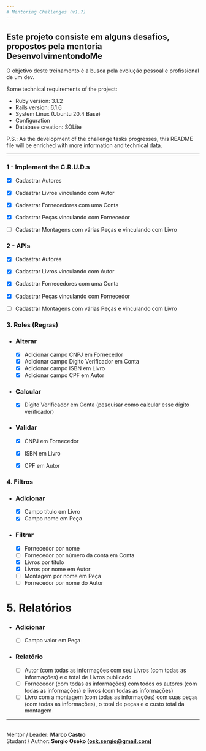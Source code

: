 ```yaml
---
# Mentoring Challenges (v1.7)
---
```

Este projeto consiste em alguns desafios, propostos pela mentoria DesenvolvimentondoMe
---

O objetivo deste treinamento é a busca pela evolução pessoal e profissional de um dev.

Some technical requirements of the project:

* Ruby version: 3.1.2
* Rails version: 6.1.6
* System Linux (Ubuntu 20.4 Base)
* Configuration
* Database creation: SQLite

P.S.: As the development of the challenge tasks progresses, this README file will be enriched with more information and technical data.

----

### 1 - Implement the C.R.U.D.s
- [x] Cadastrar Autores
- [x] Cadastrar Livros vinculando com Autor
- [x] Cadastrar Fornecedores com uma Conta
- [x] Cadastrar Peças vinculando com Fornecedor
- [ ] Cadastrar Montagens com várias Peças e vinculando com Livro


### 2 - APIs
- [x] Cadastrar Autores
- [x] Cadastrar Livros vinculando com Autor
- [x] Cadastrar Fornecedores com uma Conta
- [x] Cadastrar Peças vinculando com Fornecedor
- [ ] Cadastrar Montagens com várias Peças e vinculando com Livro


### 3. Roles (Regras)
- ### Alterar
    - [x] Adicionar campo CNPJ em Fornecedor
    - [x] Adicionar campo Dígito Verificador em Conta
    - [x] Adicionar campo ISBN em Livro
    - [x] Adicionar campo CPF em Autor

- ### Calcular
    - [x] Dígito Verificador em Conta (pesquisar como calcular esse dígito verificador)

- ### Validar
    - [x] CNPJ em Fornecedor
    - [x] ISBN em Livro
    - [x] CPF em Autor


### 4. Filtros
- ### Adicionar
    - [x] Campo título em Livro
    - [x] Campo nome em Peça

- ### Filtrar
    - [x] Fornecedor por nome
    - [ ] Fornecedor por número da conta em Conta
    - [x] Livros por título
    - [x] Livros por nome em Autor
    - [ ] Montagem por nome em Peça
    - [ ] Fornecedor por nome do Autor

# 5. Relatórios
- ### Adicionar
    - [ ] Campo valor em Peça
- ### Relatório
    - [ ] Autor (com todas as informações com seu Livros (com todas as informações) e o total de Livros publicado
    - [ ] Fornecedor (com todas as informações) com todos os autores (com todas as informações) e livros (com todas as informações)
    - [ ] Livro com a montagem (com todas as informações) com suas peças (com todas as  informações), o total de peças e o custo total da montagem
---

<br>Mentor / Leader: <strong>Marco Castro</strong>
<br>Studant / Author: <strong>Sergio Oseko (osk.sergio@gmail.com)</strong>
